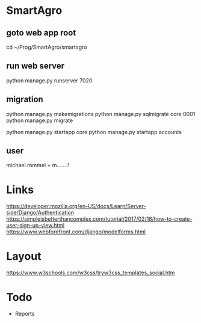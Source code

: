 # SmartAgro

## goto web app root

cd ~/Prog/SmartAgro/smartagro

## run web server

python manage.py runserver 7020

## migration

python manage.py makemigrations
python manage.py sqlmigrate core 0001
python manage.py migrate

python manage.py startapp core
python manage.py startapp accounts

## user

michael.rommel + m.......!

# Links

https://developer.mozilla.org/en-US/docs/Learn/Server-side/Django/Authentication
https://simpleisbetterthancomplex.com/tutorial/2017/02/18/how-to-create-user-sign-up-view.html
https://www.webforefront.com/django/modelforms.html

# Layout

https://www.w3schools.com/w3css/tryw3css_templates_social.htm

# Todo

* Reports